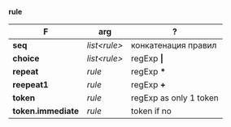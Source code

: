 **rule**

| F                   | arg            | ?                      |
| ------------------- | -------------- | ---------------------- |
| **seq**             | _list\<rule\>_ | конкатенация правил    |
| **choice**          | *list<rule\>*  | regExp **\|**          |
| **repeat**          | *rule*         | regExp __\*__          |
| **reepeat1**        | *rule*         | regExp **+**           |
| **token**           | *rule*         | regExp as only 1 token |
| **token.immediate** | *rule*         | token if no            |
